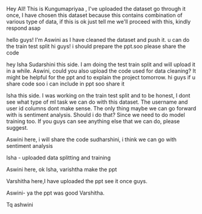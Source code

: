 Hey All! This is Kungumapriyaa , I've uploaded the dataset go through it once, I have chosen this dataset because this contains combination of various type of data, if this is ok just tell me we'll proceed with this, kindly respond asap

hello guys! I'm Aswini as I have cleaned the dataset and push it. u can do the train test split 
hi guys! i should prepare the ppt.soo please share the code

hey Isha Sudarshini this side. I am doing the test train split and will upload it in a while. Aswini, could you also upload the code used for data cleaning? It might be helpful for the ppt and to explain the project tomorrow. 
hi guys if u share code soo i can include in ppt soo share it 

Isha this side. I was working on the train test split and to be honest, I dont see what type of ml task we can do with this dataset. The username and user id columns dont make sense. The only thing maybe we can go forward with is sentiment analysis. Should i do that? Since we need to do model training too. If you guys can see 
anything else that we can do, please suggest.

Aswini here, i will share the code sudharshini, i think we can go with sentiment analysis


Isha - uploaded data splitting and training

Aswini here, ok Isha, varishtha make the ppt

Varshitha here,I have uploaded the ppt see it once guys.

Aswini- ya the ppt was good Varshitha.

Tq ashwini
